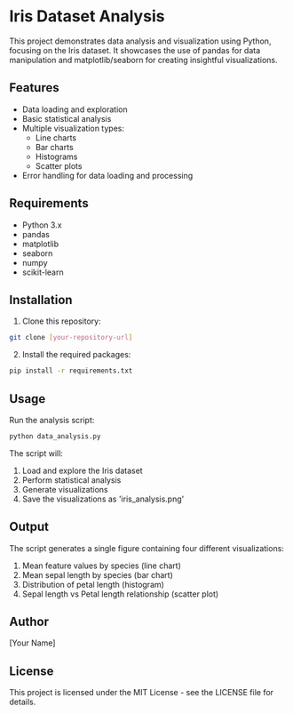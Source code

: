 # Iris Dataset Analysis

This project demonstrates data analysis and visualization using Python, focusing on the Iris dataset. It showcases the use of pandas for data manipulation and matplotlib/seaborn for creating insightful visualizations.

## Features

- Data loading and exploration
- Basic statistical analysis
- Multiple visualization types:
  - Line charts
  - Bar charts
  - Histograms
  - Scatter plots
- Error handling for data loading and processing

## Requirements

- Python 3.x
- pandas
- matplotlib
- seaborn
- numpy
- scikit-learn

## Installation

1. Clone this repository:
```bash
git clone [your-repository-url]
```

2. Install the required packages:
```bash
pip install -r requirements.txt
```

## Usage

Run the analysis script:
```bash
python data_analysis.py
```

The script will:
1. Load and explore the Iris dataset
2. Perform statistical analysis
3. Generate visualizations
4. Save the visualizations as 'iris_analysis.png'

## Output

The script generates a single figure containing four different visualizations:
1. Mean feature values by species (line chart)
2. Mean sepal length by species (bar chart)
3. Distribution of petal length (histogram)
4. Sepal length vs Petal length relationship (scatter plot)

## Author

[Your Name]

## License

This project is licensed under the MIT License - see the LICENSE file for details. 